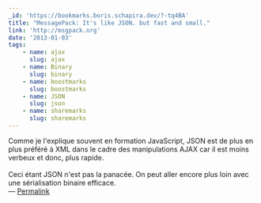 ```yaml
---
_id: 'https://bookmarks.boris.schapira.dev/?-tq4BA'
title: "MessagePack: It's like JSON. but fast and small."
link: 'http://msgpack.org'
date: '2013-01-03'
tags:
    - name: ajax
      slug: ajax
    - name: Binary
      slug: binary
    - name: boostmarks
      slug: boostmarks
    - name: JSON
      slug: json
    - name: sharemarks
      slug: sharemarks
---
```


Comme je l'explique souvent en formation JavaScript, JSON est de plus en plus
préféré à XML dans le cadre des manipulations AJAX car il est moins verbeux et
donc, plus rapide. <br /> <br /> Ceci étant JSON n'est pas la panacée. On peut
aller encore plus loin avec une sérialisation binaire efficace. <br>&#8212;
<a href="https://bookmarks.boris.schapira.dev/?-tq4BA" title="Permalink">Permalink</a>
